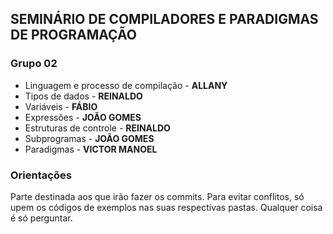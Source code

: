 ## SEMINÁRIO DE COMPILADORES E PARADIGMAS DE PROGRAMAÇÃO

### Grupo 02
- Linguagem e processo de compilação - **ALLANY**
- Tipos de dados - **REINALDO**
- Variáveis - **FÁBIO**
- Expressões - **JOÃO GOMES**
- Estruturas de controle - **REINALDO**
- Subprogramas - **JOÃO GOMES**
- Paradigmas - **VICTOR MANOEL**

### Orientações 
Parte destinada aos que irão fazer os commits. Para evitar conflitos, só upem os códigos de exemplos nas suas respectivas pastas. Qualquer coisa é só perguntar. 
